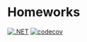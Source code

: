 # Homeworks
[![.NET](https://github.com/flayexz/Homeworks/actions/workflows/dotnet.yml/badge.svg?branch=main)](https://github.com/flayexz/Homeworks/actions/workflows/dotnet.yml)
[![codecov](https://codecov.io/gh/flayexz/Homeworks/branch/2k-164/graph/badge.svg?token=V1J2ZU6SI1)](https://codecov.io/gh/flayexz/Homeworks)
